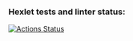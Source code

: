### Hexlet tests and linter status:
[![Actions Status](https://github.com/nazhmik/python-project-lvl1/workflows/hexlet-check/badge.svg)](https://github.com/nazhmik/python-project-lvl1/actions)
